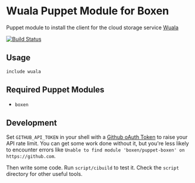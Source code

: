 # Wuala Puppet Module for Boxen

Puppet module to install the client for the cloud storage service [Wuala](https://www.wuala.com)

[![Build Status](https://travis-ci.org/haelmy/puppet-wuala.png?branch=master)](https://travis-ci.org/haelmy/puppet-wuala)

## Usage

```puppet
include wuala
```

## Required Puppet Modules

* `boxen`

## Development

Set `GITHUB_API_TOKEN` in your shell with a [Github oAuth Token](https://help.github.com/articles/creating-an-oauth-token-for-command-line-use) to raise your API rate limit. You can get some work done without it, but you're less likely to encounter errors like `Unable to find module 'boxen/puppet-boxen' on https://github.com`.

Then write some code. Run `script/cibuild` to test it. Check the `script`
directory for other useful tools.
